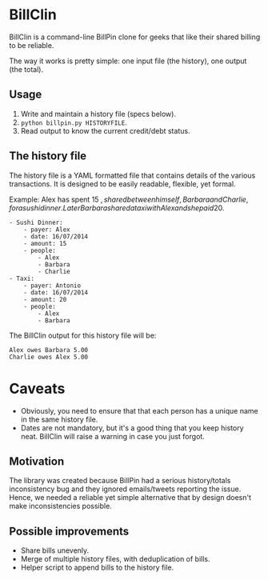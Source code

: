 # BillClin

BillClin is a command-line BillPin clone for geeks that like their shared billing to be reliable.

The way it works is pretty simple: one input file (the history), one output (the total).

## Usage

1. Write and maintain a history file (specs below).
2. `python billpin.py HISTORYFILE`.
3. Read output to know the current credit/debt status.

## The history file

The history file is a YAML formatted file that contains details of the various transactions. It is designed to be easily readable, flexible, yet formal.

Example: Alex has spent 15 $, shared between himself, Barbara and Charlie, for a sushi dinner. Later Barbara shared a taxi with Alex and she paid 20$.

	- Sushi Dinner:
		- payer: Alex
		- date: 16/07/2014
		- amount: 15
		- people:
			- Alex
			- Barbara
			- Charlie
	- Taxi:
		- payer: Antonio
		- date: 16/07/2014
		- amount: 20
		- people:
			- Alex
			- Barbara

The BillClin output for this history file will be:

	Alex owes Barbara 5.00
	Charlie owes Alex 5.00


# Caveats

- Obviously, you need to ensure that that each person has a unique name in the same history file.
- Dates are not mandatory, but it's a good thing that you keep history neat. BillClin will raise a warning in case you just forgot.
	

## Motivation

The library was created because BillPin had a serious history/totals inconsistency bug and they ignored emails/tweets reporting the issue. Hence, we needed a reliable yet simple alternative that by design doesn't make inconsistencies possible.

## Possible improvements

- Share bills unevenly.
- Merge of multiple history files, with deduplication of bills.
- Helper script to append bills to the history file.